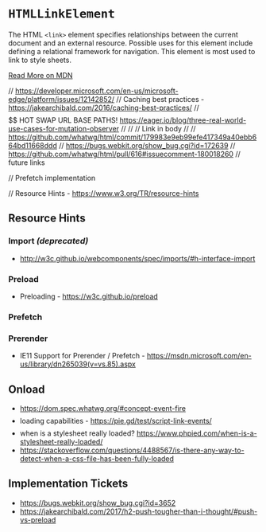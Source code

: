 # `HTMLLinkElement`

The HTML `<link>` element specifies relationships between the current document and an external resource. Possible uses for this element include defining a relational framework for navigation. This element is most used to link to style sheets.

[Read More on MDN](https://developer.mozilla.org/en-US/docs/Web/API/HTMLLinkElement)

// https://developer.microsoft.com/en-us/microsoft-edge/platform/issues/12142852/
// Caching best practices - https://jakearchibald.com/2016/caching-best-practices/
// $$$$$$ HOT SWAP URL BASE PATHS! https://eager.io/blog/three-real-world-use-cases-for-mutation-observer
//
//
// Link in body
//
// https://github.com/whatwg/html/commit/179983e9eb99efe417349a40ebb664bd11668ddd
// https://bugs.webkit.org/show_bug.cgi?id=172639
// https://github.com/whatwg/html/pull/616#issuecomment-180018260
// future links

// Prefetch implementation

// Resource Hints - https://www.w3.org/TR/resource-hints

## Resource Hints


### Import _(deprecated)_

  - http://w3c.github.io/webcomponents/spec/imports/#h-interface-import


### Preload

  - Preloading - https://w3c.github.io/preload


### Prefetch


### Prerender

  - IE11 Support for Prerender / Prefetch - https://msdn.microsoft.com/en-us/library/dn265039(v=vs.85).aspx


## Onload

  - https://dom.spec.whatwg.org/#concept-event-fire
  - $$$$ loading capabilities - https://pie.gd/test/script-link-events/
  - $$$$ when is a stylesheet really loaded? https://www.phpied.com/when-is-a-stylesheet-really-loaded/
  - https://stackoverflow.com/questions/4488567/is-there-any-way-to-detect-when-a-css-file-has-been-fully-loaded


## Implementation Tickets

  - https://bugs.webkit.org/show_bug.cgi?id=3652
  - https://jakearchibald.com/2017/h2-push-tougher-than-i-thought/#push-vs-preload
